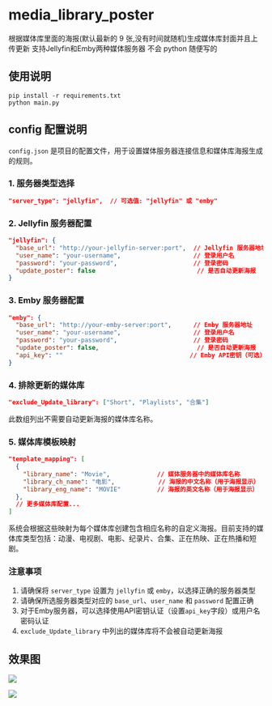 # media_library_poster

根据媒体库里面的海报(默认最新的 9 张,没有时间就随机)生成媒体库封面并且上传更新
支持Jellyfin和Emby两种媒体服务器
不会 python 随便写的

## 使用说明

```
pip install -r requirements.txt
python main.py
```

## config 配置说明

`config.json` 是项目的配置文件，用于设置媒体服务器连接信息和媒体库海报生成的规则。

### 1. 服务器类型选择

```json
"server_type": "jellyfin",  // 可选值: "jellyfin" 或 "emby"
```

### 2. Jellyfin 服务器配置

```json
"jellyfin": {
  "base_url": "http://your-jellyfin-server:port",  // Jellyfin 服务器地址
  "user_name": "your-username",                    // 登录用户名
  "password": "your-password",                     // 登录密码
  "update_poster": false                            // 是否自动更新海报
}
```

### 3. Emby 服务器配置

```json
"emby": {
  "base_url": "http://your-emby-server:port",      // Emby 服务器地址
  "user_name": "your-username",                    // 登录用户名
  "password": "your-password",                     // 登录密码
  "update_poster": false,                           // 是否自动更新海报
  "api_key": ""                                   // Emby API密钥（可选）
}
```

### 4. 排除更新的媒体库

```json
"exclude_Update_library": ["Short", "Playlists", "合集"]
```

此数组列出不需要自动更新海报的媒体库名称。

### 5. 媒体库模板映射

```json
"template_mapping": [
  {
    "library_name": "Movie",             // 媒体服务器中的媒体库名称
    "library_ch_name": "电影",            // 海报的中文名称（用于海报显示）
    "library_eng_name": "MOVIE"          // 海报的英文名称（用于海报显示）
  },
  // 更多媒体库配置...
]
```

系统会根据这些映射为每个媒体库创建包含相应名称的自定义海报。目前支持的媒体库类型包括：动漫、电视剧、电影、纪录片、合集、正在热映、正在热播和短剧。

### 注意事项

1. 请确保将 `server_type` 设置为 `jellyfin` 或 `emby`，以选择正确的服务器类型
2. 请确保所选服务器类型对应的 `base_url`、`user_name` 和 `password` 配置正确
3. 对于Emby服务器，可以选择使用API密钥认证（设置`api_key`字段）或用户名密码认证
4. `exclude_Update_library` 中列出的媒体库将不会被自动更新海报

## 效果图

![](./screenshot/2.png)

![](./screenshot/1.png)
